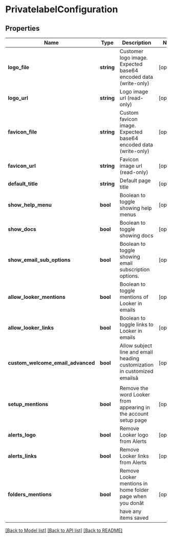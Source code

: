 # PrivatelabelConfiguration

## Properties
Name | Type | Description | Notes
------------ | ------------- | ------------- | -------------
**logo_file** | **string** | Customer logo image. Expected base64 encoded data (write-only) | [optional] 
**logo_url** | **string** | Logo image url (read-only) | [optional] 
**favicon_file** | **string** | Custom favicon image. Expected base64 encoded data (write-only) | [optional] 
**favicon_url** | **string** | Favicon image url (read-only) | [optional] 
**default_title** | **string** | Default page title | [optional] 
**show_help_menu** | **bool** | Boolean to toggle showing help menus | [optional] 
**show_docs** | **bool** | Boolean to toggle showing docs | [optional] 
**show_email_sub_options** | **bool** | Boolean to toggle showing email subscription options. | [optional] 
**allow_looker_mentions** | **bool** | Boolean to toggle mentions of Looker in emails | [optional] 
**allow_looker_links** | **bool** | Boolean to toggle links to Looker in emails | [optional] 
**custom_welcome_email_advanced** | **bool** | Allow subject line and email heading customization in customized emailsâ | [optional] 
**setup_mentions** | **bool** | Remove the word Looker from appearing in the account setup page | [optional] 
**alerts_logo** | **bool** | Remove Looker logo from Alerts | [optional] 
**alerts_links** | **bool** | Remove Looker links from Alerts | [optional] 
**folders_mentions** | **bool** | Remove Looker mentions in home folder page when you donât have any items saved | [optional] 

[[Back to Model list]](../README.md#documentation-for-models) [[Back to API list]](../README.md#documentation-for-api-endpoints) [[Back to README]](../README.md)


